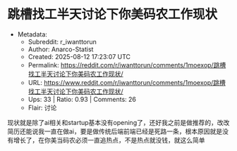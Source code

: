 # 跳槽找工半天讨论下你美码农工作现状

- Metadata:
  - Subreddit: r_iwanttorun
  - Author: Anarco-Statist
  - Created: 2025-08-12 17:23:07 UTC
  - Permalink: https://reddit.com/r/iwanttorun/comments/1moexop/跳槽找工半天讨论下你美码农工作现状/
  - URL: https://www.reddit.com/r/iwanttorun/comments/1moexop/跳槽找工半天讨论下你美码农工作现状/
  - Ups: 33 | Ratio: 0.93 | Comments: 26
  - Flair: 讨论


现状就是除了ai相关和startup基本没有opening了，还好我之前是做推荐的，改改简历还能说我一直在做ai，要是做传统后端前端已经是死路一条，根本原因就是没有增长了，在你美当码农必须一直追热点，不是热点就没钱，就这么简单

